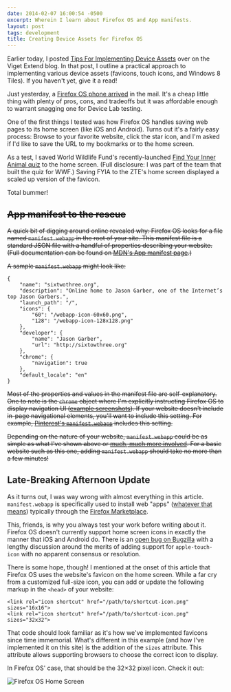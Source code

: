 ```yaml
---
date: 2014-02-07 16:00:54 -0500
excerpt: Wherein I learn about Firefox OS and App manifests.
layout: post
tags: development
title: Creating Device Assets for Firefox OS
---
```


Earlier today, I posted [Tips For Implementing Device Assets](http://viget.com/extend/tips-for-implementing-device-assets) over on the Viget Extend blog. In that post, I outline a practical approach to implementing various device assets (favicons, touch icons, and Windows 8 Tiles). If you haven't yet, give it a read!

Just yesterday, a [Firefox OS phone arrived](http://instagram.com/p/kE-Mb2NxuS/) in the mail. It's a cheap little thing with plenty of pros, cons, and tradeoffs but it was affordable enough to warrant snagging one for Device Lab testing.

One of the first things I tested was how Firefox OS handles saving web pages to its home screen (like iOS and Android). Turns out it's a fairly easy process: Browse to your favorite website, click the star icon, and I'm asked if I'd like to save the URL to my bookmarks or to the home screen.

As a test, I saved World Wildlife Fund's recently-launched [Find Your Inner Animal quiz](http://fyia.worldwildlife.org/) to the home screen. (Full disclosure: I was part of the team that built the quiz for WWF.) Saving FYIA to the ZTE's home screen displayed a scaled up version of the favicon.

Total bummer!


## ~~App manifest to the rescue~~

~~A quick bit of digging around online revealed why: Firefox OS looks for a file named `manifest.webapp` in the root of your site. This manifest file is a standard JSON file with a handful of properties describing your website. (Full documentation can be found on [MDN's App manifest page](https://developer.mozilla.org/en-US/Apps/Developing/Manifest).)~~

~~A sample `manifest.webapp` might look like:~~

	{
	    "name": "sixtwothree.org",
	    "description": "Online home to Jason Garber, one of the Internet’s top Jason Garbers.",
	    "launch_path": "/",
	    "icons": {
	        "60": "/webapp-icon-60x60.png",
	        "128": "/webapp-icon-128x128.png"
	    },
	    "developer": {
	        "name": "Jason Garber",
	        "url": "http://sixtowthree.org"
	    },
	    "chrome": {
	        "navigation": true
	    },
	    "default_locale": "en"
	}

~~Most of the properties and values in the manifest file are self-explanatory. One to note is the `chrome` object where I'm explicitly instructing Firefox OS to display navigation UI ([example screenshots](https://developer.mozilla.org/en-US/Apps/Developing/Manifest#chrome)). If your website doesn't include in-page navigational elements, you'll want to include this setting. For example, [Pinterest's `manifest.webapp`](http://m.pinterest.com/manifest.webapp) includes this setting.~~

~~Depending on the nature of your website, `manifest.webapp` could be as simple as what I've shown above or [much, much more involved](https://developer.mozilla.org/en-US/Apps/Developing/Manifest). For a basic website such as this one, adding `manifest.webapp` should take no more than a few minutes!~~


## Late-Breaking Afternoon Update

As it turns out, I was way wrong with almost everything in this article. `manifest.webapp` is specifically used to install web "apps" ([whatever that means](http://adactio.com/journal/6246/)) typically through the [Firefox Marketplace](https://marketplace.firefox.com/).

This, friends, is why you always test your work before writing about it. Firefox OS doesn't currently support home screen icons in exactly the manner that iOS and Android do. There is an [open bug on Bugzilla](https://bugzilla.mozilla.org/show_bug.cgi?id=921014) with a lengthy discussion around the merits of adding support for `apple-touch-icon` with no apparent consensus or resolution.

There is some hope, though! I mentioned at the onset of this article that Firefox OS uses the website's favicon on the home screen. While a far cry from a customized full-size icon, you can add or update the following markup in the `<head>` of your website:

	<link rel="icon shortcut" href="/path/to/shortcut-icon.png" sizes="16x16">
	<link rel="icon shortcut" href="/path/to/shortcut-icon.png" sizes="32x32">

That code should look familiar as it's how we've implemented favicons since time immemorial. What's different in this example (and how I've implemented it on this site) is the addition of the `sizes` attribute. This attribute allows supporting browsers to choose the correct icon to display.

In Firefox OS' case, that should be the 32×32 pixel icon. Check it out:

![Firefox OS Home Screen](http://f.cl.ly/items/3O2O0L0Q1Y3k0u3c0T3F/firefox-os-home-screen.jpg)